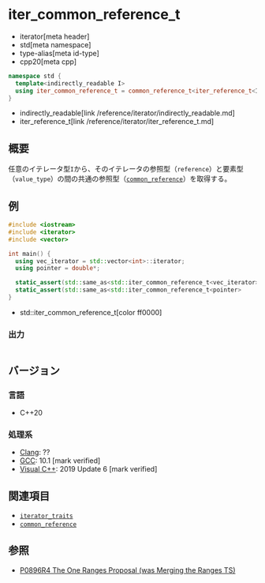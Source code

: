 # iter_common_reference_t
* iterator[meta header]
* std[meta namespace]
* type-alias[meta id-type]
* cpp20[meta cpp]

```cpp
namespace std {
  template<indirectly_readable I>
  using iter_common_reference_t = common_reference_t<iter_reference_t<I>, iter_value_t<I>&>;
}
```
* indirectly_readable[link /reference/iterator/indirectly_readable.md]
* iter_reference_t[link /reference/iterator/iter_reference_t.md]

## 概要

任意のイテレータ型`I`から、そのイテレータの参照型（`reference`）と要素型（`value_type`）の間の共通の参照型（[`common_reference`](/reference/type_traits/common_reference.md)）を取得する。

## 例
```cpp example
#include <iostream>
#include <iterator>
#include <vector>

int main() {
  using vec_iterator = std::vector<int>::iterator;
  using pointer = double*;

  static_assert(std::same_as<std::iter_common_reference_t<vec_iterator>, int&>);
  static_assert(std::same_as<std::iter_common_reference_t<pointer>     , double&>);
}
```
* std::iter_common_reference_t[color ff0000]

### 出力
```
```

## バージョン
### 言語
- C++20

### 処理系
- [Clang](/implementation.md#clang): ??
- [GCC](/implementation.md#gcc): 10.1 [mark verified]
- [Visual C++](/implementation.md#visual_cpp): 2019 Update 6 [mark verified]

## 関連項目

- [`iterator_traits`](iterator_traits.md)
- [`common_reference`](/reference/type_traits/common_reference.md)

## 参照

- [P0896R4 The One Ranges Proposal (was Merging the Ranges TS)](http://www.open-std.org/jtc1/sc22/wg21/docs/papers/2018/p0896r4.pdf)